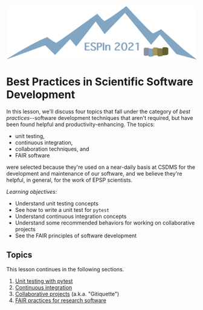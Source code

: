![Ivy logo](https://raw.githubusercontent.com/csdms/ivy/main/media/logo.png)

# Best Practices in Scientific Software Development

In this lesson, we'll discuss four topics
that fall under the category of *best practices*--software development techniques
that aren't required,
but have been found helpful and productivity-enhancing.
The topics:

* unit testing,
* continuous integration,
* collaboration techniques, and
* FAIR software

were selected because they're used on a near-daily basis at CSDMS
for the development and maintenance of our software,
and we believe they're helpful, in general,
for the work of EPSP scientists.


*Learning objectives:*

* Understand unit testing concepts
* See how to write a unit test for `pytest`
* Understand continuous integration concepts
* Understand some recommended behaviors for working on collaborative projects
* See the FAIR principles of software development


## Topics

This lesson continues in the following sections.

1. [Unit testing with pytest](./unit-testing.md)
1. [Continuous integration](./continuous-integration.md)
1. [Collaborative projects](./collaboration-etiquette.md)  (a.k.a. "Gitiquette")
1. [FAIR practices for research software](./fair-practices.md)
